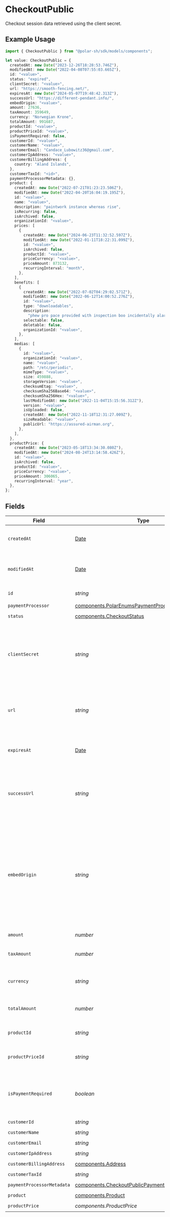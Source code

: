 # CheckoutPublic

Checkout session data retrieved using the client secret.

## Example Usage

```typescript
import { CheckoutPublic } from "@polar-sh/sdk/models/components";

let value: CheckoutPublic = {
  createdAt: new Date("2023-12-26T18:28:53.746Z"),
  modifiedAt: new Date("2022-04-08T07:55:03.665Z"),
  id: "<value>",
  status: "expired",
  clientSecret: "<value>",
  url: "https://smooth-fencing.net/",
  expiresAt: new Date("2024-05-07T19:48:42.313Z"),
  successUrl: "https://different-pendant.info/",
  embedOrigin: "<value>",
  amount: 27636,
  taxAmount: 359649,
  currency: "Norwegian Krone",
  totalAmount: 991687,
  productId: "<value>",
  productPriceId: "<value>",
  isPaymentRequired: false,
  customerId: "<value>",
  customerName: "<value>",
  customerEmail: "Candace_Lubowitz36@gmail.com",
  customerIpAddress: "<value>",
  customerBillingAddress: {
    country: "Aland Islands",
  },
  customerTaxId: "<id>",
  paymentProcessorMetadata: {},
  product: {
    createdAt: new Date("2022-07-21T01:23:23.506Z"),
    modifiedAt: new Date("2022-04-20T16:04:19.195Z"),
    id: "<value>",
    name: "<value>",
    description: "paintwork instance whereas rise",
    isRecurring: false,
    isArchived: false,
    organizationId: "<value>",
    prices: [
      {
        createdAt: new Date("2024-06-23T11:32:52.597Z"),
        modifiedAt: new Date("2022-01-11T18:22:31.099Z"),
        id: "<value>",
        isArchived: false,
        productId: "<value>",
        priceCurrency: "<value>",
        priceAmount: 873132,
        recurringInterval: "month",
      },
    ],
    benefits: [
      {
        createdAt: new Date("2022-07-02T04:29:02.571Z"),
        modifiedAt: new Date("2022-06-12T14:00:52.276Z"),
        id: "<value>",
        type: "downloadables",
        description:
          "phew pro pace provided with inspection boo incidentally alarmed",
        selectable: false,
        deletable: false,
        organizationId: "<value>",
      },
    ],
    medias: [
      {
        id: "<value>",
        organizationId: "<value>",
        name: "<value>",
        path: "/etc/periodic",
        mimeType: "<value>",
        size: 459888,
        storageVersion: "<value>",
        checksumEtag: "<value>",
        checksumSha256Base64: "<value>",
        checksumSha256Hex: "<value>",
        lastModifiedAt: new Date("2022-11-04T15:15:56.312Z"),
        version: "<value>",
        isUploaded: false,
        createdAt: new Date("2022-11-18T12:31:27.009Z"),
        sizeReadable: "<value>",
        publicUrl: "https://assured-airman.org",
      },
    ],
  },
  productPrice: {
    createdAt: new Date("2023-05-18T13:34:30.080Z"),
    modifiedAt: new Date("2024-08-24T13:14:58.426Z"),
    id: "<value>",
    isArchived: false,
    productId: "<value>",
    priceCurrency: "<value>",
    priceAmount: 306065,
    recurringInterval: "year",
  },
};
```

## Fields

| Field                                                                                                                                                        | Type                                                                                                                                                         | Required                                                                                                                                                     | Description                                                                                                                                                  |
| ------------------------------------------------------------------------------------------------------------------------------------------------------------ | ------------------------------------------------------------------------------------------------------------------------------------------------------------ | ------------------------------------------------------------------------------------------------------------------------------------------------------------ | ------------------------------------------------------------------------------------------------------------------------------------------------------------ |
| `createdAt`                                                                                                                                                  | [Date](https://developer.mozilla.org/en-US/docs/Web/JavaScript/Reference/Global_Objects/Date)                                                                | :heavy_check_mark:                                                                                                                                           | Creation timestamp of the object.                                                                                                                            |
| `modifiedAt`                                                                                                                                                 | [Date](https://developer.mozilla.org/en-US/docs/Web/JavaScript/Reference/Global_Objects/Date)                                                                | :heavy_check_mark:                                                                                                                                           | Last modification timestamp of the object.                                                                                                                   |
| `id`                                                                                                                                                         | *string*                                                                                                                                                     | :heavy_check_mark:                                                                                                                                           | The ID of the object.                                                                                                                                        |
| `paymentProcessor`                                                                                                                                           | [components.PolarEnumsPaymentProcessor](../../models/components/polarenumspaymentprocessor.md)                                                               | :heavy_check_mark:                                                                                                                                           | N/A                                                                                                                                                          |
| `status`                                                                                                                                                     | [components.CheckoutStatus](../../models/components/checkoutstatus.md)                                                                                       | :heavy_check_mark:                                                                                                                                           | N/A                                                                                                                                                          |
| `clientSecret`                                                                                                                                               | *string*                                                                                                                                                     | :heavy_check_mark:                                                                                                                                           | Client secret used to update and complete the checkout session from the client.                                                                              |
| `url`                                                                                                                                                        | *string*                                                                                                                                                     | :heavy_check_mark:                                                                                                                                           | URL where the customer can access the checkout session.                                                                                                      |
| `expiresAt`                                                                                                                                                  | [Date](https://developer.mozilla.org/en-US/docs/Web/JavaScript/Reference/Global_Objects/Date)                                                                | :heavy_check_mark:                                                                                                                                           | Expiration date and time of the checkout session.                                                                                                            |
| `successUrl`                                                                                                                                                 | *string*                                                                                                                                                     | :heavy_check_mark:                                                                                                                                           | URL where the customer will be redirected after a successful payment.                                                                                        |
| `embedOrigin`                                                                                                                                                | *string*                                                                                                                                                     | :heavy_check_mark:                                                                                                                                           | When checkout is embedded, represents the Origin of the page embedding the checkout. Used as a security measure to send messages only to the embedding page. |
| `amount`                                                                                                                                                     | *number*                                                                                                                                                     | :heavy_check_mark:                                                                                                                                           | N/A                                                                                                                                                          |
| `taxAmount`                                                                                                                                                  | *number*                                                                                                                                                     | :heavy_check_mark:                                                                                                                                           | Computed tax amount to pay in cents.                                                                                                                         |
| `currency`                                                                                                                                                   | *string*                                                                                                                                                     | :heavy_check_mark:                                                                                                                                           | Currency code of the checkout session.                                                                                                                       |
| `totalAmount`                                                                                                                                                | *number*                                                                                                                                                     | :heavy_check_mark:                                                                                                                                           | Total amount to pay in cents.                                                                                                                                |
| `productId`                                                                                                                                                  | *string*                                                                                                                                                     | :heavy_check_mark:                                                                                                                                           | ID of the product to checkout.                                                                                                                               |
| `productPriceId`                                                                                                                                             | *string*                                                                                                                                                     | :heavy_check_mark:                                                                                                                                           | ID of the product price to checkout.                                                                                                                         |
| `isPaymentRequired`                                                                                                                                          | *boolean*                                                                                                                                                    | :heavy_check_mark:                                                                                                                                           | Whether the checkout requires payment. Useful to detect free products.                                                                                       |
| `customerId`                                                                                                                                                 | *string*                                                                                                                                                     | :heavy_check_mark:                                                                                                                                           | N/A                                                                                                                                                          |
| `customerName`                                                                                                                                               | *string*                                                                                                                                                     | :heavy_check_mark:                                                                                                                                           | N/A                                                                                                                                                          |
| `customerEmail`                                                                                                                                              | *string*                                                                                                                                                     | :heavy_check_mark:                                                                                                                                           | N/A                                                                                                                                                          |
| `customerIpAddress`                                                                                                                                          | *string*                                                                                                                                                     | :heavy_check_mark:                                                                                                                                           | N/A                                                                                                                                                          |
| `customerBillingAddress`                                                                                                                                     | [components.Address](../../models/components/address.md)                                                                                                     | :heavy_check_mark:                                                                                                                                           | N/A                                                                                                                                                          |
| `customerTaxId`                                                                                                                                              | *string*                                                                                                                                                     | :heavy_check_mark:                                                                                                                                           | N/A                                                                                                                                                          |
| `paymentProcessorMetadata`                                                                                                                                   | [components.CheckoutPublicPaymentProcessorMetadata](../../models/components/checkoutpublicpaymentprocessormetadata.md)                                       | :heavy_check_mark:                                                                                                                                           | N/A                                                                                                                                                          |
| `product`                                                                                                                                                    | [components.Product](../../models/components/product.md)                                                                                                     | :heavy_check_mark:                                                                                                                                           | A product.                                                                                                                                                   |
| `productPrice`                                                                                                                                               | *components.ProductPrice*                                                                                                                                    | :heavy_check_mark:                                                                                                                                           | N/A                                                                                                                                                          |